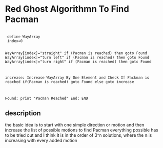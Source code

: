# Red Ghost Algorithmn To Find Pacman

<code>
 define WayArray
 index=0

WayArray[index]="straight"
if (Pacman is reached) then goto Found
WayArray[index]="turn left"
 if (Pacman is reached) then goto Found
WayArray[index]="turn right"
 if (Pacman is reached) then goto Found

increase:
Increase WayArray By One Element and Check If Packman is reached
if(Pacman is reached) goto Found
else goto increase
 
  Found:
  print "Pacman Reached"
  End:
  END
</code>

## description

the basic idea is to start with one simple direction or motion and then 
increase the list of possible motions to find Pacman
everything possible has to be tried out  and I think it is in the order of 
3^n solutions, where the n is increasing with every added motion
